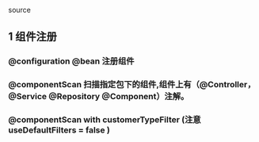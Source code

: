 source

## 1 组件注册
  ### @configuration @bean 注册组件
  ### @componentScan 扫描指定包下的组件,组件上有（@Controller， @Service @Repository @Component）注解。
  ### @componentScan with customerTypeFilter (注意 useDefaultFilters = false ) 
   